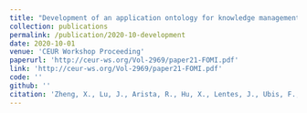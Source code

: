 ```yaml
---
title: "Development of an application ontology for knowledge management to support aircraft assembly system design"
collection: publications
permalink: /publication/2020-10-development
date: 2020-10-01
venue: 'CEUR Workshop Proceeding'
paperurl: 'http://ceur-ws.org/Vol-2969/paper21-FOMI.pdf'
link: 'http://ceur-ws.org/Vol-2969/paper21-FOMI.pdf'
code: ''
github: ''
citation: 'Zheng, X., Lu, J., Arista, R., Hu, X., Lentes, J., Ubis, F., Sorvari, J. & Kiritsis, D. (2020). Development of an application ontology for knowledge management to support aircraft assembly system design. <i>CEUR Workshop Proceeding ISSN</i>, 1613, 0073.'
---
```


